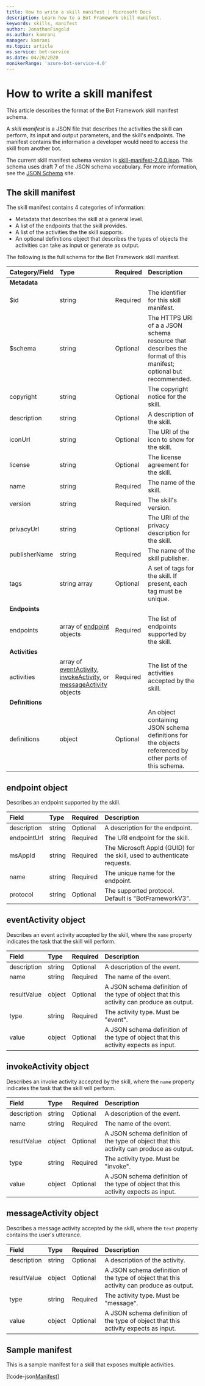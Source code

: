```yaml
---
title: How to write a skill manifest | Microsoft Docs
description: Learn how to a Bot Framework skill manifest.
keywords: skills, manifest
author: JonathanFingold
ms.author: kamrani
manager: kamrani
ms.topic: article
ms.service: bot-service
ms.date: 04/20/2020
monikerRange: 'azure-bot-service-4.0'
---
```


# How to write a skill manifest

This article describes the format of the Bot Framework skill manifest schema.

A _skill manifest_ is a JSON file that describes the activities the skill can perform, its input and output parameters, and the skill's endpoints. The manifest contains the information a developer would need to access the skill from another bot.

The current skill manifest schema version is [skill-manifest-2.0.0.json](https://github.com/microsoft/botframework-sdk/blob/master/schemas/skills/skill-manifest-2.0.0.json).
This schema uses draft 7 of the JSON schema vocabulary. For more information, see the [JSON Schema](http://json-schema.org/) site.

## The skill manifest

The skill manifest contains 4 categories of information:

- Metadata that describes the skill at a general level.
- A list of the endpoints that the skill provides.
- A list of the activities the the skill supports.
- An optional definitions object that describes the types of objects the activities can take as input or generate as output.

The following is the full schema for the Bot Framework skill manifest.

| Category/Field | Type | Required | Description |
|:-|:-|:-|:-|
| **Metadata**
| $id | string | Required | The identifier for this skill manifest. |
| $schema | string | Optional | The HTTPS URI of a a JSON schema resource that describes the format of this manifest; optional but recommended. |
| copyright | string | Optional | The copyright notice for the skill. |
| description | string | Optional | A description of the skill. |
| iconUrl | string | Optional | The URI of the icon to show for the skill. |
| license | string | Optional | The license agreement for the skill. |
| name | string | Required | The name of the skill. |
| version | string | Required | The skill's version. |
| privacyUrl | string | Optional | The URI of the privacy description for the skill. |
| publisherName | string | Required | The name of the skill publisher. |
| tags | string array | Optional | A set of tags for the skill. If present, each tag must be unique. |
| **Endpoints**
| endpoints | array of [endpoint](#endpoint-object) objects | Required | The list of endpoints supported by the skill. |
| **Activities**
| activities | array of [eventActivity](#eventactivity-object), [invokeActivity](#invokeactivity-object), or [messageActivity](#messageactivity-object) objects | Required | The list of the activities accepted by the skill. |
| **Definitions**
| definitions | object | Optional | An object containing JSON schema definitions for the objects referenced by other parts of this schema. |

## endpoint object

Describes an endpoint supported by the skill.

| Field | Type | Required | Description
|:-|:-|:-|:-
| description | string | Optional | A description for the endpoint.
| endpointUrl | string | Required | The URI endpoint for the skill.
| msAppId | string | Required | The Microsoft AppId (GUID) for the skill, used to authenticate requests.
| name | string | Required | The unique name for the endpoint.
| protocol | string | Optional | The supported protocol. Default is "BotFrameworkV3".

## eventActivity object

Describes an event activity accepted by the skill, where the `name` property indicates the task that the skill will perform.

| Field | Type | Required | Description
|:-|:-|:-|:-
| description | string | Optional | A description of the event.
| name | string | Required | The name of the event.
| resultValue | object | Optional | A JSON schema definition of the type of object that this activity can produce as output.
| type | string | Required | The activity type. Must be "event".
| value | object | Optional | A JSON schema definition of the type of object that this activity expects as input.

## invokeActivity object

Describes an invoke activity accepted by the skill, where the `name` property indicates the task that the skill will perform.

| Field | Type | Required | Description |
|:-|:-|:-|:-|
| description | string | Optional | A description of the event.
| name | string | Required | The name of the event.
| resultValue | object | Optional | A JSON schema definition of the type of object that this activity can produce as output.
| type | string | Required | The activity type. Must be "invoke".
| value | object | Optional | A JSON schema definition of the type of object that this activity expects as input.

## messageActivity object

Describes a message activity accepted by the skill, where the `text` property contains the user's utterance.

| Field | Type | Required | Description |
|:-|:-|:-|:-|
| description | string | Optional | A description of the activity.
| resultValue | object | Optional | A JSON schema definition of the type of object that this activity can produce as output.
| type | string | Required | The activity type. Must be "message".
| value | object | Optional | A JSON schema definition of the type of object that this activity expects as input.

## Sample manifest

This is a sample manifest for a skill that exposes multiple activities.

[!code-json[Manifest](~/../botbuilder-samples/samples/csharp_dotnetcore/81.skills-skilldialog/DialogSkillBot/wwwroot/manifest/dialogchildbot-manifest-1.0.json)]
